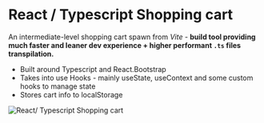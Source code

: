 # React / Typescript Shopping cart

An intermediate-level shopping cart spawn from _Vite_ - **build tool providing much faster and leaner dev experience + higher performant `.ts` files transpilation.** <br>

- Built around Typescript and React.Bootstrap
- Takes into use Hooks - mainly useState, useContext and some custom hooks to manage state
- Stores cart info to localStorage

![React/ Typescript Shopping cart]('./public/shopping-cart.png')
